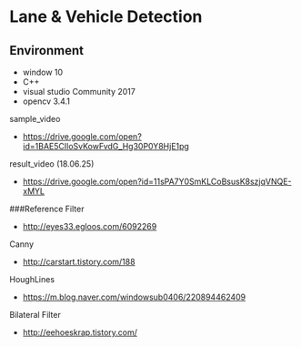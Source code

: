 # Lane & Vehicle Detection

## Environment
 - window 10
 - C++
 - visual studio Community 2017
 - opencv 3.4.1

sample_video
 - https://drive.google.com/open?id=1BAE5CIloSvKowFvdG_Hg30P0Y8HjE1pg

result_video (18.06.25)
 - https://drive.google.com/open?id=11sPA7Y0SmKLCoBsusK8szjqVNQE-xMYL

###Reference
Filter
 - http://eyes33.egloos.com/6092269

Canny
 - http://carstart.tistory.com/188

HoughLines
 - https://m.blog.naver.com/windowsub0406/220894462409

Bilateral Filter
 - http://eehoeskrap.tistory.com/
